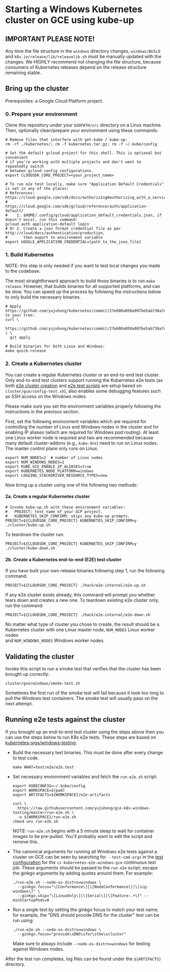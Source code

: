 # Starting a Windows Kubernetes cluster on GCE using kube-up

## IMPORTANT PLEASE NOTE!
Any time the file structure in the `windows` directory changes, `windows/BUILD`
and `k8s.io/release/lib/releaselib.sh` must be manually updated with the
changes. We HIGHLY recommend not changing the file structure, because consumers
of Kubernetes releases depend on the release structure remaining stable.

## Bring up the cluster

Prerequisites: a Google Cloud Platform project.

### 0. Prepare your environment

Clone this repository under your `$GOPATH/src` directory on a Linux machine.
Then, optionally clean/prepare your environment using these commands:

```
# Remove files that interfere with get-kube / kube-up:
rm -rf ./kubernetes/; rm -f kubernetes.tar.gz; rm -f ~/.kube/config

# Set the default gcloud project for this shell. This is optional but convenient
# if you're working with multiple projects and don't want to repeatedly switch
# between gcloud config configurations.
export CLOUDSDK_CORE_PROJECT=<your_project_name>

# To run e2e test locally, make sure "Application Default Credentials" is set in any of the places:
# References: https://cloud.google.com/sdk/docs/authorizing#authorizing_with_a_service_account
#             https://cloud.google.com/sdk/gcloud/reference/auth/application-default/
#    1. $HOME/.config/gcloud/application_default_credentials.json, if doesn't exist, run this command:
gcloud auth application-default login
# Or 2. Create a json format credential file as per http://cloud/docs/authentication/production,
#       then export to environment variable
export GOOGLE_APPLICATION_CREDENTIAL=[path_to_the_json_file]
```

### 1. Build Kubernetes

NOTE: this step is only needed if you want to test local changes you made to
the codebase.

The most straightforward approach to build those binaries is to run `make
release`. However, that builds binaries for all supported platforms, and can be
slow. You can speed up the process by following the instructions below to only
build the necessary binaries.

```
# Apply https://github.com/yujuhong/kubernetes/commit/27e608a050a997be5ab736a7cdeb29aa68f3b7ee to your tree:
curl \
  https://github.com/yujuhong/kubernetes/commit/27e608a050a997be5ab736a7cdeb29aa68f3b7ee.patch | \
  git apply

# Build binaries for both Linux and Windows:
make quick-release
```

### 2. Create a Kubernetes cluster

You can create a regular Kubernetes cluster or an end-to-end test cluster.<br />
Only end-to-end test clusters support running the Kubernetes e2e tests (as both [e2e cluster creation](https://github.com/kubernetes/kubernetes/blob/b632eaddbaad9dc1430d214d506b72750bbb9f69/hack/e2e-internal/e2e-up.sh#L24) and [e2e test scripts](https://github.com/kubernetes/kubernetes/blob/b632eaddbaad9dc1430d214d506b72750bbb9f69/hack/ginkgo-e2e.sh#L42) are setup based on `cluster/gce/config-test.sh`), also enables some debugging features such as SSH access on the Windows nodes. 

Please make sure you set the environment variables properly following the
instructions in the previous section.

First, set the following environment variables which are required for
controlling the number of Linux and Windows nodes in the cluster and for
enabling IP aliases (which are required for Windows pod routing). At least one
Linux worker node is required and two are recommended because many default
cluster-addons (e.g., `kube-dns`) need to run on Linux nodes. The master control
plane only runs on Linux.

```
export NUM_NODES=2  # number of Linux nodes
export NUM_WINDOWS_NODES=2
export KUBE_GCE_ENABLE_IP_ALIASES=true
export KUBERNETES_NODE_PLATFORM=windows
export LOGGING_STACKDRIVER_RESOURCE_TYPES=new
```

Now bring up a cluster using one of the following two methods:

#### 2a. Create a regular Kubernetes cluster

```
# Invoke kube-up.sh with these environment variables:
#   PROJECT: text name of your GCP project.
#   KUBERNETES_SKIP_CONFIRM: skips any kube-up prompts.
PROJECT=${CLOUDSDK_CORE_PROJECT} KUBERNETES_SKIP_CONFIRM=y ./cluster/kube-up.sh
```

To teardown the cluster run:

```
PROJECT=${CLOUDSDK_CORE_PROJECT} KUBERNETES_SKIP_CONFIRM=y ./cluster/kube-down.sh
```

#### 2b. Create a Kubernetes end-to-end (E2E) test cluster	
If you have built your own release binaries following step 1, run the following	
command:	
```	
PROJECT=${CLOUDSDK_CORE_PROJECT} ./hack/e2e-internal/e2e-up.sh	
```	

If any e2e cluster exists already, this command will prompt you whether tears down and creates a new	one. To teardown existing e2e cluster only, run the command:
```	
PROJECT=${CLOUDSDK_CORE_PROJECT} ./hack/e2e-internal/e2e-down.sh	
```	

No matter what type of cluster you chose to create, the result should be a	
Kubernetes cluster with one Linux master node, `NUM_NODES` Linux worker nodes	
and `NUM_WINDOWS_NODES` Windows worker nodes.	

## Validating the cluster

Invoke this script to run a smoke test that verifies that the cluster has been
brought up correctly:

```
cluster/gce/windows/smoke-test.sh
```

Sometimes the first run of the smoke test will fail because it took too long to
pull the Windows test containers. The smoke test will usually pass on the next
attempt.

## Running e2e tests against the cluster

If you brought up an end-to-end test cluster using the steps above then you can
use the steps below to run K8s e2e tests. These steps are based on
[kubernetes-sigs/windows-testing](https://github.com/kubernetes-sigs/windows-testing).

*   Build the necessary test binaries. This must be done after every change to
    test code.

    ```
    make WHAT=test/e2e/e2e.test
    ```

*   Set necessary environment variables and fetch the `run-e2e.sh` script:

    ```
    export KUBECONFIG=~/.kube/config
    export WORKSPACE=$(pwd)
    export ARTIFACTS=${WORKSPACE}/e2e-artifacts

    curl \
      https://raw.githubusercontent.com/yujuhong/gce-k8s-windows-testing/master/run-e2e.sh \
      -o ${WORKSPACE}/run-e2e.sh
    chmod u+x run-e2e.sh
    ```

    NOTE: `run-e2e.sh` begins with a 5 minute sleep to wait for container images
    to be pre-pulled. You'll probably want to edit the script and remove this.

*   The canonical arguments for running all Windows e2e tests against a cluster
    on GCE can be seen by searching for `--test-cmd-args` in the [test
    configuration](https://github.com/kubernetes/test-infra/blob/master/config/jobs/kubernetes/sig-windows/windows-gce.yaml#L78)
    for the `ci-kubernetes-e2e-windows-gce` continuous test job. These arguments
    should be passed to the `run-e2e` script; escape the ginkgo arguments by
    adding quotes around them. For example:

    ```
    ./run-e2e.sh --node-os-distro=windows \
      --ginkgo.focus="\[Conformance\]|\[NodeConformance\]|\[sig-windows\]" \
      --ginkgo.skip="\[LinuxOnly\]|\[Serial\]|\[Feature:.+\]" --minStartupPods=8
    ```

*   Run a single test by setting the ginkgo focus to match your test name; for
    example, the "DNS should provide DNS for the cluster" test can be run using:

    ```
    ./run-e2e.sh --node-os-distro=windows \
      --ginkgo.focus="provide\sDNS\sfor\sthe\scluster"
    ```

    Make sure to always include `--node-os-distro=windows` for testing against
    Windows nodes.

After the test run completes, log files can be found under the `${ARTIFACTS}`
directory.
